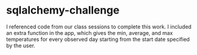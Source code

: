 # sqlalchemy-challenge

I referenced code from our class sessions to complete this work. I included an extra function in the app, which gives the min, average, and max temperatures for every observed day starting from the start date specified by the user.
